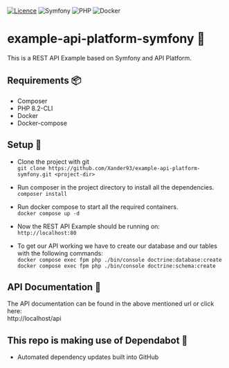 [![Licence](https://img.shields.io/github/license/Ileriayo/markdown-badges?style=for-the-badge)](./LICENSE) ![Symfony](https://img.shields.io/badge/symfony-%23000000.svg?style=for-the-badge&logo=symfony&logoColor=white) ![PHP](https://img.shields.io/badge/php-%23777BB4.svg?style=for-the-badge&logo=php&logoColor=white) ![Docker](https://img.shields.io/badge/docker-%230db7ed.svg?style=for-the-badge&logo=docker&logoColor=white)<br>

# example-api-platform-symfony :tada:
This is a REST API Example based on Symfony and API Platform.

## Requirements :package:
- Composer
- PHP 8.2-CLI
- Docker
- Docker-compose

## Setup 🔨
- Clone the project with git  
`git clone https://github.com/Xander93/example-api-platform-symfony.git <project-dir>`

- Run composer in the project directory to install all the dependencies.  
`composer install`

- Run docker compose to start all the required containers.  
`docker compose up -d`

- Now the REST API Example should be running on:  
`http://localhost:80`

- To get our API working we have to create our database and our tables with the following commands:  
`docker compose exec fpm php ./bin/console doctrine:database:create`  
`docker compose exec fpm php ./bin/console doctrine:schema:create`

## API Documentation :memo:
The API documentation can be found in the above mentioned url or click here: <br>
http://localhost/api

## This repo is making use of Dependabot 🤖
- Automated dependency updates built into GitHub
